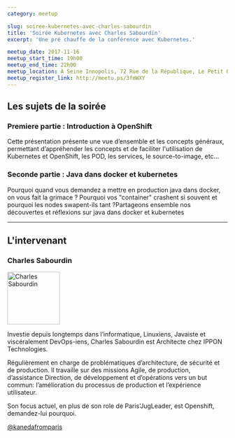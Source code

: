 ```yaml
---
category: meetup

slug: soiree-kubernetes-avec-charles-sabourdin
title: 'Soirée Kubernetes avec Charles Sabourdin'
excerpt: 'Une pré chauffe de la conférence avec Kubernetes.'

meetup_date: 2017-11-16
meetup_start_time: 19h00
meetup_end_time: 22h00
meetup_location: À Seine Innopolis, 72 Rue de la République, Le Petit Quevilly
meetup_register_link: http://meetu.ps/3fmWXY
---
```


## Les sujets de la soirée

### Premiere partie : Introduction à OpenShift

Cette présentation présente une vue d’ensemble et les concepts généraux, permettant d’appréhender les concepts et de faciliter l'utilisation de Kubernetes et OpenShift, les POD, les services, le source-to-image, etc...

### Seconde partie : Java dans docker et kubernetes

Pourquoi quand vous demandez a mettre en production java dans docker, on vous fait la grimace ? Pourquoi vos "container" crashent si souvent et pourquoi les nodes swapent-ils tant ?Partageons ensemble nos découvertes et réflexions sur java dans docker et kubernetes

---

## L'intervenant

### Charles Sabourdin

<img src="https://pbs.twimg.com/profile_images/852073008772648960/OHbbEu8Y_400x400.jpg" alt="Charles Sabourdin" width="120" class="alignleft" />

Investie depuis longtemps dans l’informatique, Linuxiens, Javaiste et viscéralement DevOps-iens, Charles Sabourdin est Architecte chez IPPON Technologies.

Régulièrement en charge de problématiques d’architecture, de sécurité et de production. Il travaille sur des missions Agile, de production, d’assistance Direction, de développement et d’opérations vers un but commun: l’amélioration du processus de production et l’expérience utilisateur.

Son focus actuel, en plus de son role de Paris'JugLeader, est Openshift, demandez-lui pourquoi.

[@kanedafromparis](https://twitter.com/kanedafromparis)
